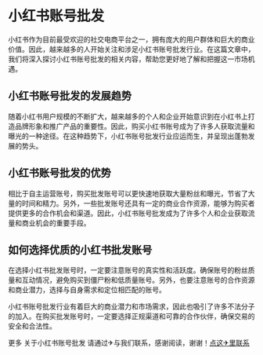 # 小红书账号批发

小红书作为目前最受欢迎的社交电商平台之一，拥有庞大的用户群体和巨大的商业价值。因此，越来越多的人开始关注和涉足小红书账号批发行业。在这篇文章中，我们将深入探讨小红书账号批发的相关内容，帮助您更好地了解和把握这一市场机遇。

## 小红书账号批发的发展趋势

随着小红书用户规模的不断扩大，越来越多的个人和企业开始意识到在小红书上打造品牌形象和推广产品的重要性。因此，购买小红书账号成为了许多人获取流量和曝光的一种途径。在这种趋势下，小红书账号批发行业应运而生，并呈现出蓬勃发展的势头。

## 小红书账号批发的优势

相比于自主运营账号，购买批发账号可以更快速地获取大量粉丝和曝光，节省了大量的时间和精力。另外，一些批发账号还具有一定的商业合作资源，能够为购买者提供更多的合作机会和渠道。因此，小红书账号批发成为了许多个人和企业获取流量和商业机会的重要手段。

## 如何选择优质的小红书批发账号

在选择小红书批发账号时，一定要注意账号的真实性和活跃度。确保账号的粉丝质量和互动情况，避免购买到僵尸粉和低质量账号。另外，也要注意账号的合作资源和商业潜力，选择与自身需求和定位相匹配的账号。

小红书账号批发行业有着巨大的商业潜力和市场需求，因此也吸引了许多不法分子的加入。在购买批发账号时，一定要选择正规渠道和可靠的合作伙伴，确保交易的安全和合法性。

更多 关于小红书账号批发 请通过✈与我们联系，感谢阅读，谢谢！[点这✈里联系](https://add.k02.cc)